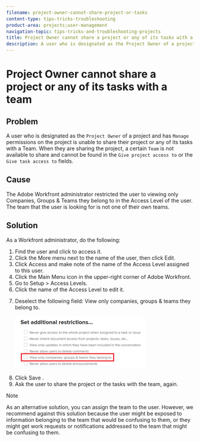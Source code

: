 ```yaml
---
filename: project-owner-cannot-share-project-or-tasks
content-type: tips-tricks-troubleshooting
product-area: projects;user-management
navigation-topic: tips-tricks-and-troubleshooting-projects
title: Project Owner cannot share a project or any of its tasks with a team
description: A user who is designated as the Project Owner of a project and has Manage permissions on the project is unable to share their project or any of its tasks with a Team. When they are sharing the project, a certain Team is not available to share and cannot be found in the Give project access to or the Give task access to fields.
---
```


# Project Owner cannot share a project or any of its tasks with a team

## Problem

A user who is designated as the `Project Owner` of a project and has `Manage` permissions on the project is unable to share their project or any of its tasks with a Team. When they are sharing the project, a certain `Team` is not available to share and cannot be found in the `Give project access to` or the `Give task access to` fields.

## Cause

The Adobe Workfront administrator restricted the user to viewing only Companies, Groups & Teams they belong to in the Access Level of the user. The team that the user is looking for is not one of their own teams.

## Solution

As a Workfront administrator, do the following:

<ol> 
 <li value="1">Find the user and click to access it.</li> 
 <li value="2"> Click the More menu next to the name of the user, then click Edit. </li> 
 <li value="3">Click <span class="bold">Access</span> and make note of the name of the <span class="bold">Access Level</span> assigned to this user.</li> 
 <li value="4"> Click the Main Menu icon in the upper-right corner of Adobe Workfront. </li> 
 <li value="5">Go to <span class="bold">Setup > Access Levels.</span></li> 
 <li value="6">Click the name of the <span class="bold">Access Level</span> to edit it.&nbsp;</li> 
 <li value="7"> <p>Deselect the following field: <span class="bold">View only companies, groups & teams they belong to.</span></p> <p> <img src="assets/view-only-team-groups-companies-they-belong-to-350x141.png" style="width: 350;height: 141;"> </p> </li> 
 <li value="8">Click <span class="bold">Save</span> <span class="bold">.</span></li> 
 <li value="9">Ask the user to share the project or the tasks with the team, again.&nbsp;</li> 
</ol>

>[!NOTE]
>
>As an alternative solution, you can assign the team to the user. However, we recommend against this solution because the user might be exposed to information belonging to the team that would be confusing to them, or they might get work requests or notifications addressed to the team that might be confusing to them.

